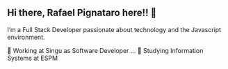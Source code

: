 ## Hi there, Rafael Pignataro here!! 👋

I’m a Full Stack Developer passionate about technology and the Javascript environment.

:office: Working at Singu as Software Developer ...
:school: Studying Information Systems at ESPM

